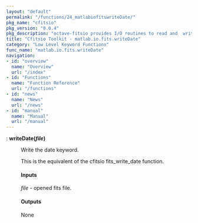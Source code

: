 ```yaml
---
layout: "default"
permalink: "/functions/24_matlabiofitswriteDate/"
pkg_name: "cfitsio"
pkg_version: "0.0.4"
pkg_description: "octave-fitsio provides I/O routines to read and  write FITS (Flexible Image Transport System) files."
title: "Cfitsio Toolkit - matlab.io.fits.writeDate"
category: "Low Level Keyword Functions"
func_name: "matlab.io.fits.writeDate"
navigation:
- id: "overview"
  name: "Overview"
  url: "/index"
- id: "Functions"
  name: "Function Reference"
  url: "/functions"
- id: "news"
  name: "News"
  url: "/news"
- id: "manual"
  name: "Manual"
  url: "/manual"
---
```

<dl class="def">
<dt id="index-writeDate_0028file_0029"><span class="category">: </span><span><em></em> <strong>writeDate(<var>file</var>)</strong><a href='#index-writeDate_0028file_0029' class='copiable-anchor'></a></span></dt>
<dd><p>Write the date keyword.
</p>
<p>This is the equivalent of the cfitsio fits_write_date function.
</p>
<span id="Inputs"></span><h4 class="subsubheading">Inputs</h4>
<p><var>file</var> - opened fits file.
</p>
<span id="Outputs"></span><h4 class="subsubheading">Outputs</h4>
<p>None
 </p></dd></dl>